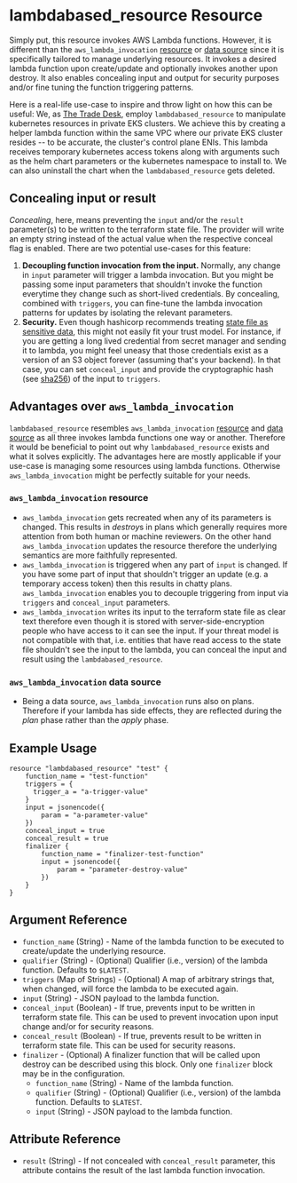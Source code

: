 # lambdabased_resource Resource

Simply put, this resource invokes AWS Lambda functions. However, it is different than the `aws_lambda_invocation` [resource](https://registry.terraform.io/providers/hashicorp/aws/latest/docs/resources/lambda_invocation) or [data source](https://registry.terraform.io/providers/hashicorp/aws/latest/docs/data-sources/lambda_invocation) since it is specifically tailored to manage underlying resources. It invokes a desired lambda function upon create/update and optionally invokes another upon destroy. It also enables concealing input and output for security purposes and/or fine tuning the function triggering patterns.

Here is a real-life use-case to inspire and throw light on how this can be useful: We, as [The Trade Desk](https://www.thetradedesk.com/), employ `lambdabased_resource` to manipulate kubernetes resources in private EKS clusters. We achieve this by creating a helper lambda function within the same VPC where our private EKS cluster resides -- to be accurate, the cluster's control plane ENIs. This lambda receives temporary kubernetes access tokens along with arguments such as the helm chart parameters or the kubernetes namespace to install to. We can also uninstall the chart when the `lambdabased_resource` gets deleted.

## Concealing input or result

_Concealing_, here, means preventing the `input` and/or the `result` parameter(s) to be written to the terraform state file. The provider will write an empty string instead of the actual value when the respective conceal flag is enabled. There are two potential use-cases for this feature:
1. __Decoupling function invocation from the input.__ Normally, any change in `input` parameter will trigger a lambda invocation. But you might be passing some input parameters that shouldn't invoke the function everytime they change such as short-lived credentials. By concealing, combined with `triggers`, you can fine-tune the lambda invocation patterns for updates by isolating the relevant parameters.
2. __Security.__ Even though hashicorp recommends treating [state file as sensitive data](https://www.terraform.io/language/state/sensitive-data), this might not easily fit your trust model. For instance, if you are getting a long lived credential from secret manager and sending it to lambda, you might feel uneasy that those credentials exist as a version of an S3 object forever (assuming that's your backend). In that case, you can set `conceal_input` and provide the cryptographic hash (see [sha256](https://www.terraform.io/language/functions/sha256)) of the input to `triggers`.

## Advantages over `aws_lambda_invocation`

`lambdabased_resource` resembles `aws_lambda_invocation` [resource](https://registry.terraform.io/providers/hashicorp/aws/latest/docs/resources/lambda_invocation) and [data source](https://registry.terraform.io/providers/hashicorp/aws/latest/docs/data-sources/lambda_invocation) as all three invokes lambda functions one way or another. Therefore it would be beneficial to point out why `lambdabased_resource` exists and what it solves explicitly. The advantages here are mostly applicable if your use-case is managing some resources using lambda functions. Otherwise `aws_lambda_invocation` might be perfectly suitable for your needs.

### `aws_lambda_invocation` resource
- `aws_lambda_invocation` gets recreated when any of its parameters is changed. This results in *destroy*s in plans which generally requires more attention from both human or machine reviewers. On the other hand `aws_lambda_invocation` updates the resource therefore the underlying semantics are more faithfully represented.
- `aws_lambda_invocation` is triggered when any part of `input` is changed. If you have some part of input that shouldn't trigger an update (e.g. a temporary access token) then this results in chatty plans. `aws_lambda_invocation` enables you to decouple triggering from input via `triggers` and `conceal_input` parameters.
- `aws_lambda_invocation` writes its input to the terraform state file as clear text therefore even though it is stored with server-side-encryption people who have access to it can see the input. If your threat model is not compatible with that, i.e. entities that have read access to the state file shouldn't see the input to the lambda, you can conceal the input and result using the `lambdabased_resource`.

### `aws_lambda_invocation` data source
- Being a data source, `aws_lambda_invocation` runs also on plans. Therefore if your lambda has side effects, they are reflected during the _plan_ phase rather than the _apply_ phase.

## Example Usage

```hcl
resource "lambdabased_resource" "test" {
    function_name = "test-function"
    triggers = {
      trigger_a = "a-trigger-value"
    }
    input = jsonencode({
        param = "a-parameter-value"
    })
    conceal_input = true
    conceal_result = true
    finalizer {
        function_name = "finalizer-test-function"
        input = jsonencode({
            param = "parameter-destroy-value"
        })
    }
}
```

## Argument Reference

- `function_name` (String) - Name of the lambda function to be executed to create/update the underlying resource.
- `qualifier` (String) - (Optional) Qualifier (i.e., version) of the lambda function. Defaults to `$LATEST`.
- `triggers` (Map of Strings) - (Optional) A map of arbitrary strings that, when changed, will force the lambda to be executed again.
- `input` (String) - JSON payload to the lambda function.
- `conceal_input` (Boolean) - If true, prevents input to be written in terraform state file. This can be used to prevent invocation upon input change and/or for security reasons.
- `conceal_result` (Boolean) - If true, prevents result to be written in terraform state file. This can be used for security reasons.
- `finalizer` - (Optional) A finalizer function that will be called upon destroy can be described using this block. Only one `finalizer` block may be in the configuration.
  - `function_name` (String) - Name of the lambda function.
  - `qualifier` (String) - (Optional) Qualifier (i.e., version) of the lambda function. Defaults to `$LATEST`.
  - `input` (String) - JSON payload to the lambda function.

## Attribute Reference

- `result` (String) - If not concealed with `conceal_result` parameter, this attribute contains the result of the last lambda function invocation.
